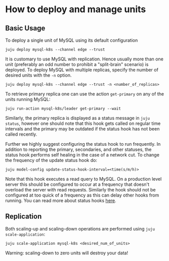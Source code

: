 # How to deploy and manage units

## Basic Usage

To deploy a single unit of MySQL using its default configuration
```shell
juju deploy mysql-k8s --channel edge --trust
```

It is customary to use MySQL with replication. Hence usually more than one unit (preferably an odd number to prohibit a "split-brain" scenario) is deployed. To deploy MySQL with multiple replicas, specify the number of desired units with the `-n` option.
```shell
juju deploy mysql-k8s --channel edge --trust -n <number_of_replicas>
```

To retrieve primary replica one can use the action `get-primary` on any of the units running MySQL:
```shell
juju run-action mysql-k8s/leader get-primary --wait
```

Similarly, the primary replica is displayed as a status message in `juju status`, however one should note that this hook gets called on regular time intervals and the primary may be outdated if the status hook has not been called recently.

Further we highly suggest configuring the status hook to run frequently. In addition to reporting the primary, secondaries, and other statuses, the status hook performs self healing in the case of a network cut. To change the frequency of the update status hook do:
```shell
juju model-config update-status-hook-interval=<time(s/m/h)>
```
Note that this hook executes a read query to MySQL. On a production level server this should be configured to occur at a frequency that doesn't overload the server with read requests. Similarly the hook should not be configured at too quick of a frequency as this can delay other hooks from running. You can read more about status hooks [here](https://juju.is/docs/sdk/update-status-event).

## Replication

Both scaling-up and scaling-down operations are performed using `juju scale-application`:
```shell
juju scale-application mysql-k8s <desired_num_of_units>
```

Warning: scaling-down to zero units will destroy your data!